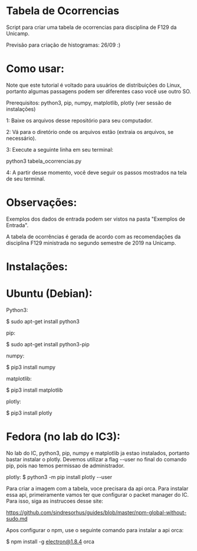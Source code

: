 # Tabela de Ocorrencias

Script para criar uma tabela de ocorrencias para disciplina de F129 da Unicamp.

Previsão para criação de histogramas: 26/09 :)

# Como usar:

Note que este tutorial é voltado para usuários de distribuições do Linux,
portanto algumas passagens podem ser diferentes caso você use outro SO.

Prerequisitos: python3, pip, numpy, matplotlib, plotly (ver sessão de instalações)

1: Baixe os arquivos desse repositório para seu computador.

2: Vá para o diretório onde os arquivos estão (extraia os arquivos, se necessário).

3: Execute a seguinte linha em seu terminal:

python3 tabela_ocorrencias.py

4: A partir desse momento, você deve seguir os passos mostrados na tela de seu terminal.

# Observações:

Exemplos dos dados de entrada podem ser vistos na pasta "Exemplos de Entrada".

A tabela de ocorrências é gerada de acordo com as recomendações da disciplina F129 ministrada
no segundo semestre de 2019 na Unicamp.

# Instalações:

# Ubuntu (Debian):

Python3:

$ sudo apt-get install python3

pip: 

$ sudo apt-get install python3-pip

numpy:

$ pip3 install numpy

matplotlib:

$ pip3 install matplotlib

plotly:

$ pip3 install plotly

# Fedora (no lab do IC3):

No lab do IC, python3, pip, numpy e matplotlib ja estao instalados, portanto bastar instalar o plotly.
Devemos utilizar a flag --user no final do comando pip, pois nao temos permissao de administrador.

plotly: $ python3 -m pip install plotly --user

Para criar a imagem com a tabela, voce precisara da api orca. Para instalar essa api, primeiramente
vamos ter que configurar o packet manager do IC. Para isso, siga as instrucoes desse site:

https://github.com/sindresorhus/guides/blob/master/npm-global-without-sudo.md

Apos configurar o npm, use o seguinte comando para instalar a api orca:

$ npm install -g electron@1.8.4 orca

